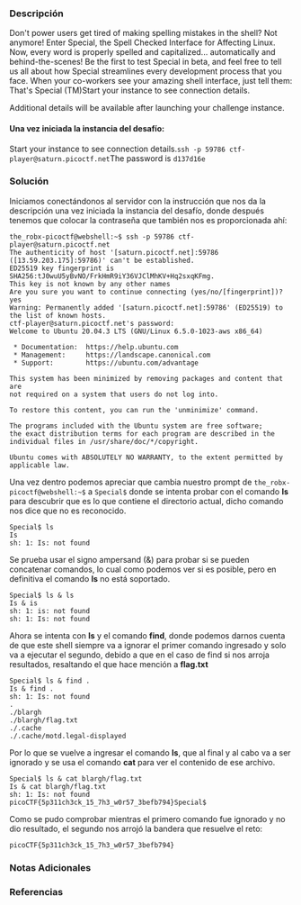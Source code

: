 ### Descripción
Don't power users get tired of making spelling mistakes in the shell? Not anymore! Enter Special, the Spell Checked Interface for Affecting Linux. Now, every word is properly spelled and capitalized... automatically and behind-the-scenes! Be the first to test Special in beta, and feel free to tell us all about how Special streamlines every development process that you face. When your co-workers see your amazing shell interface, just tell them: That's Special (TM)Start your instance to see connection details.

Additional details will be available after launching your challenge instance.
#### Una vez iniciada la instancia del desafío:
Start your instance to see connection details.`ssh -p 59786 ctf-player@saturn.picoctf.net`The password is `d137d16e`
### Solución
Iniciamos conectándonos al servidor con la instrucción que nos da la descripción una vez iniciada la instancia del desafío, donde después tenemos que colocar la contraseña que también nos es proporcionada ahí:

```shell
the_robx-picoctf@webshell:~$ ssh -p 59786 ctf-player@saturn.picoctf.net
The authenticity of host '[saturn.picoctf.net]:59786 ([13.59.203.175]:59786)' can't be established.
ED25519 key fingerprint is SHA256:tJ0wuU5yBvNO/FrkHmR9iY36VJClMhKV+Hq2sxqKFmg.
This key is not known by any other names
Are you sure you want to continue connecting (yes/no/[fingerprint])? yes
Warning: Permanently added '[saturn.picoctf.net]:59786' (ED25519) to the list of known hosts.
ctf-player@saturn.picoctf.net's password: 
Welcome to Ubuntu 20.04.3 LTS (GNU/Linux 6.5.0-1023-aws x86_64)

 * Documentation:  https://help.ubuntu.com
 * Management:     https://landscape.canonical.com
 * Support:        https://ubuntu.com/advantage

This system has been minimized by removing packages and content that are
not required on a system that users do not log into.

To restore this content, you can run the 'unminimize' command.

The programs included with the Ubuntu system are free software;
the exact distribution terms for each program are described in the
individual files in /usr/share/doc/*/copyright.

Ubuntu comes with ABSOLUTELY NO WARRANTY, to the extent permitted by
applicable law.
```

Una vez dentro podemos apreciar que cambia nuestro prompt de `the_robx-picoctf@webshell:~$` a `Special$` donde se intenta probar con el comando **ls** para descubrir que es lo que contiene el directorio actual, dicho comando nos dice que no es reconocido.

```shell
Special$ ls
Is 
sh: 1: Is: not found
```

Se prueba usar el signo ampersand (&) para probar si se pueden concatenar comandos, lo cual como podemos ver si es posible, pero en definitiva el comando **ls** no está soportado.

```shell
Special$ ls & ls
Is & is 
sh: 1: is: not found
sh: 1: Is: not found
```

Ahora se intenta con **ls** y el comando **find**, donde podemos darnos cuenta de que este shell siempre va a ignorar el primer comando ingresado y solo va a ejecutar el segundo, debido a que en el caso de find si nos arroja resultados, resaltando el que hace mención a **flag.txt**

```shell
Special$ ls & find .
Is & find . 
sh: 1: Is: not found
.
./blargh
./blargh/flag.txt
./.cache
./.cache/motd.legal-displayed
```

Por lo que se vuelve a ingresar el comando **ls**, que al final y al cabo va a ser ignorado y se usa el comando **cat** para ver el contenido de ese archivo.

```shell
Special$ ls & cat blargh/flag.txt
Is & cat blargh/flag.txt 
sh: 1: Is: not found
picoCTF{5p311ch3ck_15_7h3_w0r57_3befb794}Special$ 
```

Como se pudo comprobar mientras el primero comando fue ignorado y no dio resultado, el segundo nos arrojó la bandera que resuelve el reto:

```
picoCTF{5p311ch3ck_15_7h3_w0r57_3befb794}
```
### Notas Adicionales

### Referencias